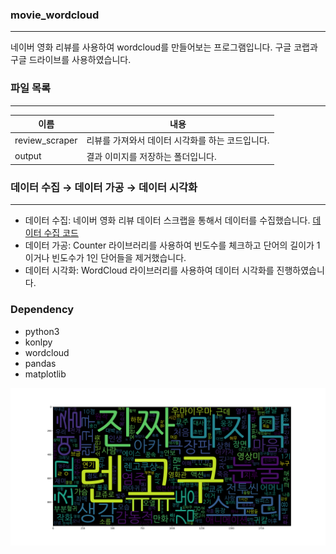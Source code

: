 ### movie_wordcloud
---
네이버 영화 리뷰를 사용하여 wordcloud를 만들어보는 프로그램입니다. 구글 코랩과 구글 드라이브를 사용하였습니다.

### 파일 목록
----
|이름|내용|
|-|-|
|review_scraper|리뷰를 가져와서 데이터 시각화를 하는 코드입니다.|
|output|결과 이미지를 저장하는 폴더입니다.|

### 데이터 수집 → 데이터 가공 → 데이터 시각화
---
- 데이터 수집: 네이버 영화 리뷰 데이터 스크랩을 통해서 데이터를 수집했습니다. [데이터 수집 코드](https://github.com/piaochung/naver_movie_scrap)
- 데이터 가공: Counter 라이브러리를 사용하여 빈도수를 체크하고 단어의 길이가 1이거나 빈도수가 1인 단어들을 제거했습니다.
- 데이터 시각화: WordCloud 라이브러리를 사용하여 데이터 시각화를 진행하였습니다.

### Dependency
- python3
- konlpy
- wordcloud
- pandas
- matplotlib


![귀멸의 칼날 무한열차 리뷰 분석 이미지](https://github.com/piaochung/movie_wordcloud/blob/main/movie_review_wordcloud/output/%EA%B7%B9%EC%9E%A5%ED%8C%90%20%EA%B7%80%EB%A9%B8%EC%9D%98%20%EC%B9%BC%EB%82%A0_%20%EB%AC%B4%ED%95%9C%EC%97%B4%EC%B0%A8%ED%8E%B8.png)
